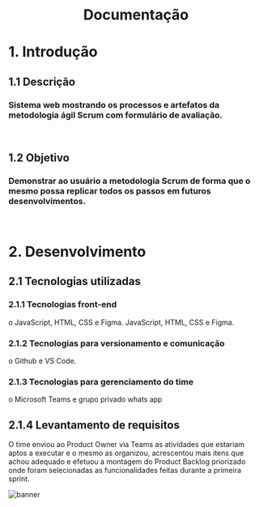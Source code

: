     


<h1 align="center">Documentação</h1>
<h1>1. Introdução </h1>


<h2>1.1	Descrição</h2>

<h3>Sistema web mostrando os processos e artefatos da metodologia ágil Scrum com formulário de avaliação.</h3>
<br>
<h2>1.2	Objetivo</h2>
<h3>Demonstrar ao usuário a metodologia Scrum de forma que o mesmo possa replicar todos os passos em futuros desenvolvimentos.</h3>
<br>
<h1>2. Desenvolvimento </h1>
<h2>2.1	Tecnologias utilizadas</h2>
<h3>2.1.1	Tecnologias front-end</h3>
o	JavaScript, HTML, CSS e Figma. JavaScript, HTML, CSS e Figma.
<br>
<h3>2.1.2	Tecnologias para versionamento e comunicação</h3>
o	Github e VS Code.
<br>
<h3>2.1.3	Tecnologias para gerenciamento do time</h3>
o	Microsoft Teams e grupo privado whats app 
<h2>2.1.4	Levantamento de requisitos</h2>
O time enviou ao Product Owner via Teams as atividades que estariam aptos a executar e o mesmo as organizou, acrescentou mais itens que achou adequado e efetuou a montagem do Product Backlog priorizado onde foram selecionadas as funcionalidades feitas durante a primeira sprint.

![banner](https://github.com/TerraSoftwarehouse/Projeto-Treinamento-Scrum/blob/master/imagens/CAPA.jpg?raw=true)
</div>
